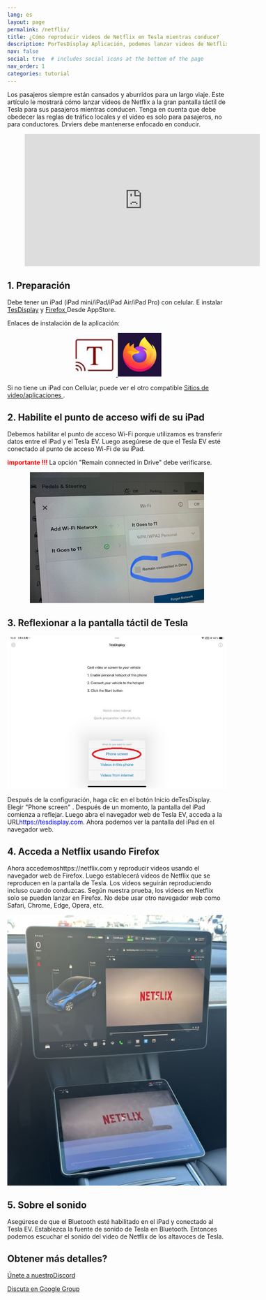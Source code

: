 ```yaml
---
lang: es
layout: page
permalink: /netflix/
title: ¿Cómo reproducir videos de Netflix en Tesla mientras conduce?
description: PorTesDisplay Aplicación, podemos lanzar videos de Netflix a la gran pantalla táctil de Tesla para todos los pasajeros mientras conducen.
nav: false
social: true  # includes social icons at the bottom of the page
nav_order: 1
categories: tutorial
---
```


Los pasajeros siempre están cansados ​​y aburridos para un largo viaje. Este artículo le mostrará cómo lanzar videos de Netflix a la gran pantalla táctil de Tesla para sus pasajeros mientras conducen. Tenga en cuenta que debe obedecer las reglas de tráfico locales y el video es solo para pasajeros, no para conductores. Drviers debe mantenerse enfocado en conducir.

<!-- blank line -->
<figure class= "video-container" >
  <iframe width= "540"  height= "303"  src= "https://www.youtube.com/embed/O31JLO208nQ"  frameborder= "0"  allowfullscreen= "true" > </iframe>
</figure>
<!-- blank line -->

## 1. Preparación
Debe tener un iPad (iPad mini/iPad/iPad Air/iPad Pro) con celular.
E instalar <a href = "https://apps.apple.com/app/tesdisplay-screen-mirror/id6469987744" >TesDisplay</a> y <a href = "https://apps.apple.com/app/firefox-private-safe-browser/id989804926" > Firefox </a> Desde AppStore.

Enlaces de instalación de la aplicación:
<p style= "text-align: center;" >
<a id = "TesDisplay"  href = "https://apps.apple.com/app/tesdisplay-screen-mirror/id6469987744" >
<img src= "/assets/img/logo.png"  height= "100px" >
</a>
<a id = "FireFox"  href = "https://apps.apple.com/app/firefox-private-safe-browser/id989804926" >
<img src= "/assets/img/firefox.webp"  height= "100px" >
</a>
</p>
Si no tiene un iPad con Cellular, puede ver el otro compatible <a href = "/sites" > Sitios de video/aplicaciones </a>.

## 2. Habilite el punto de acceso wifi de su iPad
<p> Debemos habilitar el punto de acceso Wi-Fi porque utilizamos es transferir datos entre el iPad y el Tesla EV.
Luego asegúrese de que el Tesla EV esté conectado al punto de acceso Wi-Fi de su iPad. </p>
<p><span style= "color: red" > <b> importante !!! </b></span> La opción "Remain connected in Drive"  debe verificarse. </p>
<p style= "text-align: center;" >
<img src= "/assets/img/wifi-connected.jpg"  height= "300px" >
</p>

## 3. Reflexionar a la pantalla táctil de Tesla
<p style= "text-align: center;" >
<img src= "/assets/img/ipad-screen.jpg"  alt= "The start choice of TesDisplay app for using Netflix"  width= "540px" >
</p>
Después de la configuración, haga clic en el botón Inicio deTesDisplay. Elegir "Phone screen" . Después de un momento, la pantalla del iPad comienza a reflejar.
Luego abra el navegador web de Tesla EV, acceda a la URL<span style= "color:blue" >https://tesdisplay.com</span>. Ahora podemos ver la pantalla del iPad en el navegador web.

## 4. Acceda a Netflix usando Firefox
Ahora accedemoshttps://netflix.com y reproducir videos usando el navegador web de Firefox. Luego establecerá videos de Netflix que se reproducen en la pantalla de Tesla. Los videos seguirán reproduciendo incluso cuando conduzcas.
Según nuestra prueba, los videos en Netflix solo se pueden lanzar en Firefox. No debe usar otro navegador web como Safari, Chrome, Edge, Opera, etc.
<p style= "text-align: center;" >
<img src= "/assets/img/netflix.jpg"  alt= "mirror Netflix video to Tesla using TesDisplay"  width= "590px" >
</p>

## 5. Sobre el sonido
Asegúrese de que el Bluetooth esté habilitado en el iPad y conectado al Tesla EV.
Establezca la fuente de sonido de Tesla en Bluetooth.
Entonces podemos escuchar el sonido del video de Netflix de los altavoces de Tesla.

## Obtener más detalles?
<p> <a href = "https://discord.gg/Tvbs9uWcN9"  Target = "_blank" > Únete a nuestroDiscord</a> </p>
<p> <a href = "https://groups.google.com/g/tesla-display"  Target = "_blank" > Discuta en Google Group </a> </p>

